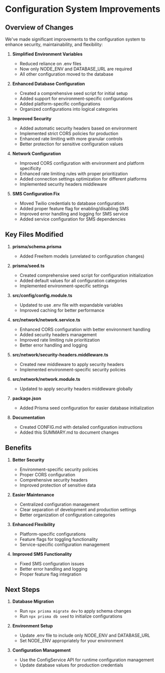 # Configuration System Improvements

## Overview of Changes

We've made significant improvements to the configuration system to enhance security, maintainability, and flexibility:

1. **Simplified Environment Variables**
   - Reduced reliance on .env files
   - Now only NODE_ENV and DATABASE_URL are required
   - All other configuration moved to the database

2. **Enhanced Database Configuration**
   - Created a comprehensive seed script for initial setup
   - Added support for environment-specific configurations
   - Added platform-specific configurations
   - Organized configurations into logical categories

3. **Improved Security**
   - Added automatic security headers based on environment
   - Implemented strict CORS policies for production
   - Enhanced rate limiting with more granular controls
   - Better protection for sensitive configuration values

4. **Network Configuration**
   - Improved CORS configuration with environment and platform specificity
   - Enhanced rate limiting rules with proper prioritization
   - Added connection settings optimization for different platforms
   - Implemented security headers middleware

5. **SMS Configuration Fix**
   - Moved Twilio credentials to database configuration
   - Added proper feature flag for enabling/disabling SMS
   - Improved error handling and logging for SMS service
   - Added service configuration for SMS dependencies

## Key Files Modified

1. **prisma/schema.prisma**
   - Added FreeItem models (unrelated to configuration changes)

2. **prisma/seed.ts**
   - Created comprehensive seed script for configuration initialization
   - Added default values for all configuration categories
   - Implemented environment-specific settings

3. **src/config/config.module.ts**
   - Updated to use .env file with expandable variables
   - Improved caching for better performance

4. **src/network/network.service.ts**
   - Enhanced CORS configuration with better environment handling
   - Added security headers management
   - Improved rate limiting rule prioritization
   - Better error handling and logging

5. **src/network/security-headers.middleware.ts**
   - Created new middleware to apply security headers
   - Implemented environment-specific security policies

6. **src/network/network.module.ts**
   - Updated to apply security headers middleware globally

7. **package.json**
   - Added Prisma seed configuration for easier database initialization

8. **Documentation**
   - Created CONFIG.md with detailed configuration instructions
   - Added this SUMMARY.md to document changes

## Benefits

1. **Better Security**
   - Environment-specific security policies
   - Proper CORS configuration
   - Comprehensive security headers
   - Improved protection of sensitive data

2. **Easier Maintenance**
   - Centralized configuration management
   - Clear separation of development and production settings
   - Better organization of configuration categories

3. **Enhanced Flexibility**
   - Platform-specific configurations
   - Feature flags for toggling functionality
   - Service-specific configuration management

4. **Improved SMS Functionality**
   - Fixed SMS configuration issues
   - Better error handling and logging
   - Proper feature flag integration

## Next Steps

1. **Database Migration**
   - Run `npx prisma migrate dev` to apply schema changes
   - Run `npx prisma db seed` to initialize configurations

2. **Environment Setup**
   - Update .env file to include only NODE_ENV and DATABASE_URL
   - Set NODE_ENV appropriately for your environment

3. **Configuration Management**
   - Use the ConfigService API for runtime configuration management
   - Update database values for production credentials 